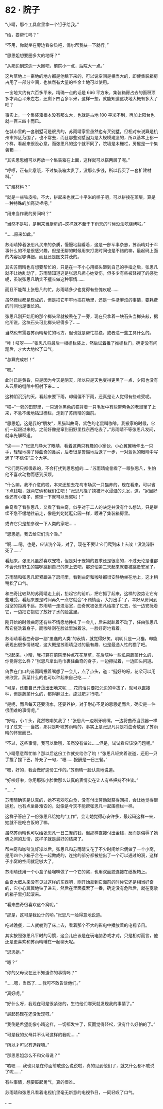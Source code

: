 <link rel="stylesheet" href="../styles/text.css"/>
<h1>82 · 院子</h1>

“小晴，那个工具盒里拿一个钉子给我。”

“给，要帮忙吗？”

“不用，你就坐在旁边看杂质吧，偶尔帮我扶一下就行。”

“思思姐想要圈多大的地呀？”

“从那边到这边一大圈吧，前院小一点，后院大一点。”

这片草地上一亩地的地方都是他租下来的，可以说空间是相当大的，即使集装箱房占用了一部分空间，也依然有大量的空余土地可以使用。

一亩地大约有六百多平米，精确一点的话是 666 平方米，集装箱房占去的面积顶多才两百平米左右，还剩下四百多平米，这样一想，就能知道这块地大概有多大了吧？

事实上，一个集装箱根本没有那么大，也就是占地 100 平米不到，再加上阳台也就一百三四十而已。

在城市里的一套别墅可是很贵的，苏雨晴家里虽然也有买别墅，但相对来说算是杭州市郊区范围了，也不常去，而且那些别墅因为是大规模建造的，所以基本上都一个样，看起来很没心意，而张思凡的这个就不同了，院墙是木栅栏，房屋是一个集装箱……

“其实思思姐可以再放一个集装箱在上面，这样就可以搭两层了呢。”

“哼哼，正有此意哦，不过集装箱太贵了，没那么多钱，所以我买了一套扩建材料。”

“扩建材料？”

“就是一些铁皮啦，不大，拼起来也就二十平米的样子吧，可以拼接在顶层，算是一种特殊的加高货柜吧。”

“用来当作我的房间吗？”

“当然不是啦，是用来当厨房的\~这样就不至于下雨天的时候没法吃烧烤啦。”

“……原来如此。”

苏雨晴捧着张思凡买来的杂质，慢慢地翻看着，这是一部军事杂志，苏雨晴对于军事什么的不是很感兴趣，但是无聊的时候用来打发时间也是不错的嘛，最起码上面的内容足够详细，而且还是图文并茂的。

其实苏雨晴也有想要帮忙的，只是在一不小心用榔头砸到自己的手指之后，张思凡就不让她乱动了，苏雨晴知道这是张思凡担心她受伤，但多少有些被轻视了的感觉呢，虽说张思凡确实不擅长做这种事情……

而且不能帮上张思凡的忙，苏雨晴多少也觉得有些愧疚呢……

虽然栅栏都是现成的，但是把它牢牢地插在地里，还是一件挺麻烦的事情，要耗费的时间也是很长的。

张思凡刚开始用的那个榔头早就被丢在了一旁，现在只拿着一块石头当榔头敲，据他所说，这块石头可比榔头轻得多了……

当然也有需要苏雨晴帮忙的地方，但也就是帮忙扶稳，或者递一些工具什么的。

“咔！吱呀——”张思凡将最后一根栅栏装上，然后试着推了推栅栏门，确定没有问题后，才大大地松了口气。

“总算完成啦！”

“嗯。”

此时已是黄昏，只是因为今天是阴天，所以只是天色变得更黑了一点，夕阳也没有从云层的缝隙中照射下来……

这种阴沉沉的天，看起来要下雨，却偏偏不下雨，还真是让人觉得有些难受呢。

“喵\~”一旁的田野里，一只通体黑色的猫背着一只毛发中有些带紫色的老鼠窜了上来，不急不缓地钻过栅栏，走到了苏雨晴的面前。

“思思姐，这是我的“朋友”，黑猫叫曲奇，紫色的老鼠叫咖啡，我搬家的时候，它们一起跟过来的，之前好像是窜到田野里找东西吃去了。”苏雨晴不等张思凡发问，就率先解释道。

“诶——？”张思凡睁大了眼睛，看着这两只有趣的小家伙，小心翼翼地伸出一只手，轻轻地碰了碰曲奇的鼻尖，后者很是警惕地后退了一步，一对蓝色的眼睛中写满了“不信任”三个大字。

“它们两只都很乖的，不会打扰到思思姐的……”苏雨晴偷偷看了一眼张思凡，生怕他不喜欢动物而感到厌烦。

“什么嘛，我不介意的啦，本来还想去花鸟市场买一只猫养的，现在看来，可以省下点钱啦，就两它俩和我们住吧！”张思凡挠了挠被汗水浸湿的头发，道，“家里好像还有小箱子，整理一下就可以当窝啦！”

曲奇看了看张思凡，又看了看曲奇，似乎对于二人的决定并没有什么想法，只是继续不急不缓地往前走，像是刘姥姥逛公园一样，踱进了集装箱房里。

或许它只是想参观一下人类的家吧……

“思思姐，我去给它们洗个澡。”

“啊……嗯，也是，应该洗个澡，对了，现在不要让它们爬到床上去诶！没洗澡脏死了……”

看起来，张思凡虽然喜欢宠物，但是对于宠物的要求还是很高的，不过无论是谁都不会允许野生的猫咪跳到自己的床上去吧，那恐怕第二天起来就要被跳蚤安家了。

苏雨晴和张思凡赶紧跟进了房间里，看到曲奇和咖啡都很安静地坐在地上，这才稍稍松了口气。

和曲奇比较熟的苏雨晴走上前，抬起它的前爪，把它抓了起来，这样的姿势让它有些难受，看起来要是时间再久一点它就会“不顾情面，大打出手”了，幸好从房间到浴室的距离不远，苏雨晴一走进浴室，曲奇就被张思凡给抱了过去，他一边安抚着它，一边把它抱进了放好了水的脸盆里。

刚开始的时候曲奇还有些不情愿地挣扎了一会儿，后来就趴着不动了，任由张思凡帮它搓洗着身子，而咖啡则在脸盆里游着泳，一脸好奇地看着。

苏雨晴看着曲奇那一副“愚蠢的人类”的表情，就觉得好笑，明明只是一只猫，却能表现出很多情绪呢，这大概是苏雨晴见过的最有趣、也是最通人性的猫了吧。

“说起来，小晴，我打算在前院里种点花花草草，在后院种一些瓜果蔬菜什么的，你觉得怎么样？”张思凡拿出毛巾裹住曲奇的身子，一边擦拭着，一边回头问道。

倚靠在门口的苏雨晴抿着嘴想了一会儿，点了点头，道：“挺好的呀，花朵可以用来欣赏，蔬菜什么的也可以种起来自己吃……”

“可是，还要自己开垦出田地来呢……花的话只要把旁边的草拔了，就可以直接种，但是蔬菜什么的，都得翻过土，施过肥才行吧。”

“是呢，而且每天还要浇水，还要养护，对于耐心不足的思思姐而言，确实是一件很困难的事情呢。”

“好哇，小丫头，竟然敢嘲笑我了！”张思凡一边咧牙呲嘴，一边将曲奇当武器一样甩了过来——当然，那只是吓唬苏雨晴的，事实上是张思凡只是将曲奇放到了苏雨晴的怀里而已。

“不过，这些事情，我可以做哦，虽然没有做过……但是，试试看应该没问题呢。”

“小晴愿意帮忙嘛？那以后这份工作就交给你了哟！”张思凡轻笑着说道，还用一只手捏了捏下巴，补充了一句，“嗯……报酬是一日三餐。”

“嗯，好的，我会做好这份工作的。”苏雨晴一脸认真地说道。

“好啦好啦，你用那张小脸做那么认真的表情实在让人有些把持不住诶。”

“……”

苏雨晴确实是认真的，她不喜欢吃白食，没有付出劳动就获得回报，会让她觉得很尴尬，也有点坐卧难安的，就像是今天不能帮张思凡一起围栅栏一样。

这样子答应了一份张思凡给她的“工作”，会让她觉得心安许多，最起码这样一来，她就不是吃白饭的了嘛。

虽然苏雨晴也可以给张思凡一日三餐的钱，但那样直接付出金钱，反而是侮辱了她俩之间的友情，这样子就是最好的结果了。

帮曲奇和咖啡洗好澡以后，张思凡和苏雨晴又花了不少时间给它俩做了一个小窝，是用四个小箱子合在一起做成的，连接的部分都被挖出了一个可以通过的洞，这样子小窝的空间就足够大了。

苏雨晴还用一个小盒子给咖啡做了一个它的窝，也用双面胶连接在纸板箱上。

曲奇大概从来没有见过这样的东西吧，刚开始拿到它面前的时候它还是相当好奇的，它小心翼翼地钻了进去，然后在里面摸索了一番，确定没有危险后，就在宽敞的箱子里打起滚来。

“看来曲奇很喜欢这个窝呢。”

“那是，这可是我设计的哟。”张思凡一脸得意地说道。

吃过晚餐，二人就躺到了床上去，看着那个不大的彩电中播放着的电视节目。

其实按照张思凡平时的习惯，这会儿应该是在玩电脑游戏才对，只是相对而言，他还是更喜欢和苏雨晴睡在一起聊天呢。

“思思姐。”

“嗯？”

“你的父母现在还不知道你的事情吗？”

“……嗯，当然了……我可不敢告诉他们。”

“真好呢。”

“好什么呀，我现在可是很紧张的，生怕他们哪天就发现我的事情了。”

“最起码现在还没发现呀。”

“我倒是希望能像小晴这样，一切都发生了，反而觉得轻松，没有什么好怕的了。”

“可是我的父母并不认可这样的我呢……”

“所以才可以有选择嘛。”

“那思思姐怎么不和父母说？”

“咳嗯……我也只是在你面前敢这么说说啦，真的见到他们了，就又什么都不敢说了呢……”

有些事情，想要鼓起勇气，真的很难。

苏雨晴和张思凡看着电视机里毫无新意的电视节目，一同轻叹了口气。

……
